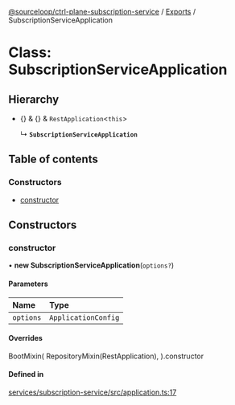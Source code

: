 [@sourceloop/ctrl-plane-subscription-service](../README.md) / [Exports](../modules.md) / SubscriptionServiceApplication

# Class: SubscriptionServiceApplication

## Hierarchy

- {} & {} & `RestApplication`<`this`\>

  ↳ **`SubscriptionServiceApplication`**

## Table of contents

### Constructors

- [constructor](SubscriptionServiceApplication.md#constructor)

## Constructors

### constructor

• **new SubscriptionServiceApplication**(`options?`)

#### Parameters

| Name | Type |
| :------ | :------ |
| `options` | `ApplicationConfig` |

#### Overrides

BootMixin(
  RepositoryMixin(RestApplication),
).constructor

#### Defined in

[services/subscription-service/src/application.ts:17](https://github.com/sourcefuse/arc-saas/blob/c6084d0/services/subscription-service/src/application.ts#L17)
